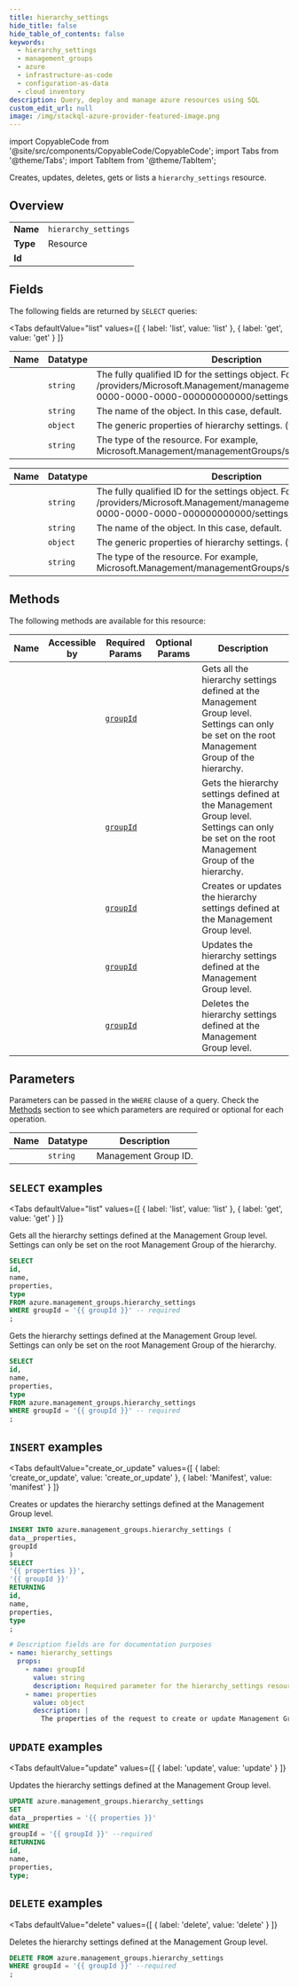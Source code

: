```yaml
--- 
title: hierarchy_settings
hide_title: false
hide_table_of_contents: false
keywords:
  - hierarchy_settings
  - management_groups
  - azure
  - infrastructure-as-code
  - configuration-as-data
  - cloud inventory
description: Query, deploy and manage azure resources using SQL
custom_edit_url: null
image: /img/stackql-azure-provider-featured-image.png
---
```


import CopyableCode from '@site/src/components/CopyableCode/CopyableCode';
import Tabs from '@theme/Tabs';
import TabItem from '@theme/TabItem';

Creates, updates, deletes, gets or lists a <code>hierarchy_settings</code> resource.

## Overview
<table><tbody>
<tr><td><b>Name</b></td><td><code>hierarchy_settings</code></td></tr>
<tr><td><b>Type</b></td><td>Resource</td></tr>
<tr><td><b>Id</b></td><td><CopyableCode code="azure.management_groups.hierarchy_settings" /></td></tr>
</tbody></table>

## Fields

The following fields are returned by `SELECT` queries:

<Tabs
    defaultValue="list"
    values={[
        { label: 'list', value: 'list' },
        { label: 'get', value: 'get' }
    ]}
>
<TabItem value="list">

<table>
<thead>
    <tr>
    <th>Name</th>
    <th>Datatype</th>
    <th>Description</th>
    </tr>
</thead>
<tbody>
<tr>
    <td><CopyableCode code="id" /></td>
    <td><code>string</code></td>
    <td>The fully qualified ID for the settings object.  For example, /providers/Microsoft.Management/managementGroups/0000000-0000-0000-0000-000000000000/settings/default.</td>
</tr>
<tr>
    <td><CopyableCode code="name" /></td>
    <td><code>string</code></td>
    <td>The name of the object. In this case, default.</td>
</tr>
<tr>
    <td><CopyableCode code="properties" /></td>
    <td><code>object</code></td>
    <td>The generic properties of hierarchy settings. (title: Properties)</td>
</tr>
<tr>
    <td><CopyableCode code="type" /></td>
    <td><code>string</code></td>
    <td>The type of the resource.  For example, Microsoft.Management/managementGroups/settings.</td>
</tr>
</tbody>
</table>
</TabItem>
<TabItem value="get">

<table>
<thead>
    <tr>
    <th>Name</th>
    <th>Datatype</th>
    <th>Description</th>
    </tr>
</thead>
<tbody>
<tr>
    <td><CopyableCode code="id" /></td>
    <td><code>string</code></td>
    <td>The fully qualified ID for the settings object.  For example, /providers/Microsoft.Management/managementGroups/0000000-0000-0000-0000-000000000000/settings/default.</td>
</tr>
<tr>
    <td><CopyableCode code="name" /></td>
    <td><code>string</code></td>
    <td>The name of the object. In this case, default.</td>
</tr>
<tr>
    <td><CopyableCode code="properties" /></td>
    <td><code>object</code></td>
    <td>The generic properties of hierarchy settings. (title: Properties)</td>
</tr>
<tr>
    <td><CopyableCode code="type" /></td>
    <td><code>string</code></td>
    <td>The type of the resource.  For example, Microsoft.Management/managementGroups/settings.</td>
</tr>
</tbody>
</table>
</TabItem>
</Tabs>

## Methods

The following methods are available for this resource:

<table>
<thead>
    <tr>
    <th>Name</th>
    <th>Accessible by</th>
    <th>Required Params</th>
    <th>Optional Params</th>
    <th>Description</th>
    </tr>
</thead>
<tbody>
<tr>
    <td><a href="#list"><CopyableCode code="list" /></a></td>
    <td><CopyableCode code="select" /></td>
    <td><a href="#parameter-groupId"><code>groupId</code></a></td>
    <td></td>
    <td>Gets all the hierarchy settings defined at the Management Group level. Settings can only be set on the root Management Group of the hierarchy.<br /></td>
</tr>
<tr>
    <td><a href="#get"><CopyableCode code="get" /></a></td>
    <td><CopyableCode code="select" /></td>
    <td><a href="#parameter-groupId"><code>groupId</code></a></td>
    <td></td>
    <td>Gets the hierarchy settings defined at the Management Group level. Settings can only be set on the root Management Group of the hierarchy.<br /></td>
</tr>
<tr>
    <td><a href="#create_or_update"><CopyableCode code="create_or_update" /></a></td>
    <td><CopyableCode code="insert" /></td>
    <td><a href="#parameter-groupId"><code>groupId</code></a></td>
    <td></td>
    <td>Creates or updates the hierarchy settings defined at the Management Group level.<br /></td>
</tr>
<tr>
    <td><a href="#update"><CopyableCode code="update" /></a></td>
    <td><CopyableCode code="update" /></td>
    <td><a href="#parameter-groupId"><code>groupId</code></a></td>
    <td></td>
    <td>Updates the hierarchy settings defined at the Management Group level.<br /></td>
</tr>
<tr>
    <td><a href="#delete"><CopyableCode code="delete" /></a></td>
    <td><CopyableCode code="delete" /></td>
    <td><a href="#parameter-groupId"><code>groupId</code></a></td>
    <td></td>
    <td>Deletes the hierarchy settings defined at the Management Group level.<br /></td>
</tr>
</tbody>
</table>

## Parameters

Parameters can be passed in the `WHERE` clause of a query. Check the [Methods](#methods) section to see which parameters are required or optional for each operation.

<table>
<thead>
    <tr>
    <th>Name</th>
    <th>Datatype</th>
    <th>Description</th>
    </tr>
</thead>
<tbody>
<tr id="parameter-groupId">
    <td><CopyableCode code="groupId" /></td>
    <td><code>string</code></td>
    <td>Management Group ID.</td>
</tr>
</tbody>
</table>

## `SELECT` examples

<Tabs
    defaultValue="list"
    values={[
        { label: 'list', value: 'list' },
        { label: 'get', value: 'get' }
    ]}
>
<TabItem value="list">

Gets all the hierarchy settings defined at the Management Group level. Settings can only be set on the root Management Group of the hierarchy.<br />

```sql
SELECT
id,
name,
properties,
type
FROM azure.management_groups.hierarchy_settings
WHERE groupId = '{{ groupId }}' -- required
;
```
</TabItem>
<TabItem value="get">

Gets the hierarchy settings defined at the Management Group level. Settings can only be set on the root Management Group of the hierarchy.<br />

```sql
SELECT
id,
name,
properties,
type
FROM azure.management_groups.hierarchy_settings
WHERE groupId = '{{ groupId }}' -- required
;
```
</TabItem>
</Tabs>


## `INSERT` examples

<Tabs
    defaultValue="create_or_update"
    values={[
        { label: 'create_or_update', value: 'create_or_update' },
        { label: 'Manifest', value: 'manifest' }
    ]}
>
<TabItem value="create_or_update">

Creates or updates the hierarchy settings defined at the Management Group level.<br />

```sql
INSERT INTO azure.management_groups.hierarchy_settings (
data__properties,
groupId
)
SELECT 
'{{ properties }}',
'{{ groupId }}'
RETURNING
id,
name,
properties,
type
;
```
</TabItem>
<TabItem value="manifest">

```yaml
# Description fields are for documentation purposes
- name: hierarchy_settings
  props:
    - name: groupId
      value: string
      description: Required parameter for the hierarchy_settings resource.
    - name: properties
      value: object
      description: |
        The properties of the request to create or update Management Group settings
```
</TabItem>
</Tabs>


## `UPDATE` examples

<Tabs
    defaultValue="update"
    values={[
        { label: 'update', value: 'update' }
    ]}
>
<TabItem value="update">

Updates the hierarchy settings defined at the Management Group level.<br />

```sql
UPDATE azure.management_groups.hierarchy_settings
SET 
data__properties = '{{ properties }}'
WHERE 
groupId = '{{ groupId }}' --required
RETURNING
id,
name,
properties,
type;
```
</TabItem>
</Tabs>


## `DELETE` examples

<Tabs
    defaultValue="delete"
    values={[
        { label: 'delete', value: 'delete' }
    ]}
>
<TabItem value="delete">

Deletes the hierarchy settings defined at the Management Group level.<br />

```sql
DELETE FROM azure.management_groups.hierarchy_settings
WHERE groupId = '{{ groupId }}' --required
;
```
</TabItem>
</Tabs>
